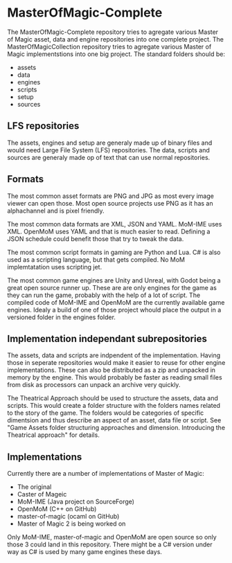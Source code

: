 # MasterOfMagic-Complete
The MasterOfMagic-Complete repository tries to agregate various Master of Magic asset, data and engine repositories into one complete project. 
The MasterOfMagicCollection repository tries to agregate various Master of Magic implementstions into one big project.
The standard folders should be:
* assets
* data
* engines
* scripts
* setup
* sources

## LFS repositories
The assets, engines and setup are generaly made up of binary files and would need Large File System (LFS) repositories. The data, scripts and sources are generaly made op of text that can use normal repositories.

## Formats
The most common asset formats are PNG and JPG as most every image viewer can open those. Most open source projects use PNG as it has an alphachannel and is pixel friendly.

The most common data formats are XML, JSON and YAML. MoM-IME uses XML. OpenMoM uses YAML and that is much easier to read. Defining a JSON schedule could benefit those that try to tweak the data.

The most common script formats in gaming are Python and Lua. C# is also used as a scripting language, but that gets compiled. No MoM implemtatation uses scripting jet.

The most common game engines are Unity and Unreal, with Godot being a great open source runner up. These are are only engines for the game as they can run the game, probably with the help of a lot of script. The compiled code of MoM-IME and OpenMoM are the currently available game engines. Idealy a build of one of those project whould place the output in a versioned folder in the engines folder.

## Implementation independant subrepositories
The assets, data and scripts are indpendent of the implementation. Having those in seperate repositories would make it easier to reuse for other engine implementations.
These can also be distributed as a zip and unpacked in memory by the engine. This would probably be faster as reading small files from disk as processors can unpack an archive very quickly.

The Theatrical Approach should be used to structure the assets, data and scripts. This would create a folder structure with the folders names related to the story of the game. The folders would be categories of specific dimentsion and thus describe an aspect of an asset, data file or script. See "Game Assets folder structuring approaches and dimension. Introducing the Theatrical approach" for details.

## Implementations
Currently there are a number of implementations of Master of Magic:
* The original
* Caster of Mageic
* MoM-IME (Java project on SourceForge)
* OpenMoM (C++ on GitHub)
* master-of-magic (ocaml on GitHub)
* Master of Magic 2 is being worked on

Only MoM-IME, master-of-magic and OpenMoM are open source so only those 3 could land in this repository.
There might be a C# version under way as C# is used by many game engines these days.
